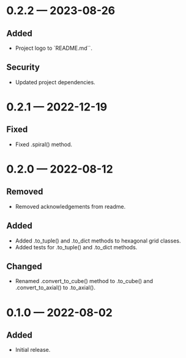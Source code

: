 
<a id='changelog-0.2.2'></a>
# 0.2.2 — 2023-08-26

## Added

- Project logo to `README.md``.

## Security

- Updated project dependencies.

<a id='changelog-0.2.1'></a>
# 0.2.1 — 2022-12-19

## Fixed

- Fixed .spiral() method.

<a id='changelog-0.2.0'></a>
# 0.2.0 — 2022-08-12

## Removed

- Removed acknowledgements from readme.

## Added

- Added .to_tuple() and .to_dict methods to hexagonal grid classes.
- Added tests for .to_tuple() and .to_dict methods.

## Changed

- Renamed .convert_to_cube() method to .to_cube() and .convert_to_axial() to .to_axial().

<a id='changelog-0.1.0'></a>
# 0.1.0 — 2022-08-02

## Added

- Initial release.
